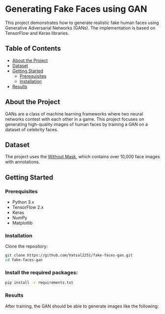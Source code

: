 # Generating Fake Faces using GAN

This project demonstrates how to generate realistic fake human faces using Generative Adversarial Networks (GANs). The implementation is based on TensorFlow and Keras libraries.

## Table of Contents

- [About the Project](#about-the-project)
- [Dataset](#dataset)
- [Getting Started](#getting-started)
  - [Prerequisites](#prerequisites)
  - [Installation](#installation)
- [Results](#results)

## About the Project

GANs are a class of machine learning frameworks where two neural networks contest with each other in a game. This project focuses on generating high-quality images of human faces by training a GAN on a dataset of celebrity faces.

## Dataset

The project uses the [Without Mask]([http://mmlab.ie.cuhk.edu.hk/projects/CelebA.html](https://www.kaggle.com/datasets/prasoonkottarathil/face-mask-lite-dataset)), which contains over 10,000 face images with annotations.

## Getting Started

### Prerequisites

- Python 3.x
- TensorFlow 2.x
- Keras
- NumPy
- Matplotlib

### Installation

Clone the repository:

```bash
git clone https://github.com/Vatsal2251/fake-faces-gan.git
cd fake-faces-gan
```

### Install the required packages:
```bash
pip install -r requirements.txt
```

### Results
After training, the GAN should be able to generate images like the following:
